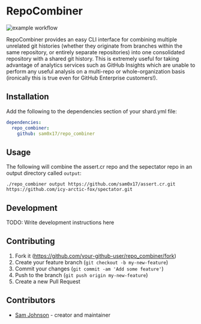 # RepoCombiner

![example workflow](https://github.com/sam0x17/repo_combiner/actions/workflows/main.yml/badge.svg)

RepoCombiner provides an easy CLI interface for combining multiple unrelated git histories (whether
they originate from branches within the same repository, or entirely separate repositories) into
one consolidated repository with a shared git history. This is extremely useful for taking advantage
of analytics services such as GitHub Insights which are unable to perform any useful analysis on a
multi-repo or whole-organization basis (ironically this is true even for GitHub Enterprise customers!).


## Installation

Add the following to the dependencies section of your shard.yml file:
```yaml
dependencies:
  repo_combiner:
    github: sam0x17/repo_combiner
```

## Usage

The following will combine the assert.cr repo and the sepectator repo in an output directory called `output`:
```
./repo_combiner output https://github.com/sam0x17/assert.cr.git https://github.com/icy-arctic-fox/spectator.git
```

## Development

TODO: Write development instructions here

## Contributing

1. Fork it (<https://github.com/your-github-user/repo_combiner/fork>)
2. Create your feature branch (`git checkout -b my-new-feature`)
3. Commit your changes (`git commit -am 'Add some feature'`)
4. Push to the branch (`git push origin my-new-feature`)
5. Create a new Pull Request

## Contributors

- [Sam Johnson](https://github.com/sam0x17) - creator and maintainer
